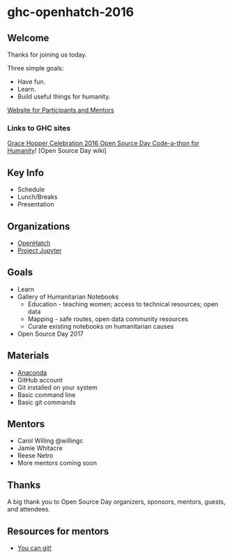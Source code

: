 # ghc-openhatch-2016

## Welcome

Thanks for joining us today. 

Three simple goals:
- Have fun. 
- Learn.  
- Build  useful things for humanity.

[Website for Participants and Mentors](https://willingc.github.io/ghc-openhatch-2016/welcome/)

###  Links to GHC sites

[Grace Hopper Celebration 2016 Open Source Day Code-a-thon for Humanity](http://ghc.anitaborg.org/2016-attend/conference-overview/open-source-day/)!
[Open Source Day wiki]

## Key Info

- Schedule
- Lunch/Breaks
- Presentation

## Organizations

- [OpenHatch](https://openhatch.org)
- [Project Jupyter](https://jupyter.org)

## Goals

- Learn
- Gallery of Humanitarian Notebooks
  * Education - teaching women; access to technical resources; open data
  * Mapping - safe routes, open data community resources
  * Curate existing notebooks on humanitarian causes
- Open Source Day 2017

## Materials

- [Anaconda](https://www.continuum.io/downloads)
- GitHub account
- Git installed on your system
- Basic command line
- Basic git commands

## Mentors

- Carol Willing @willingc
- Jamie Whitacre
- Reese Netro
- More mentors coming soon

## Thanks

A big thank you to Open Source Day organizers, sponsors, mentors, guests, and attendees.

## Resources for mentors

- [You can git!](http://www.slideshare.net/willingc/yes-you-can-git)

